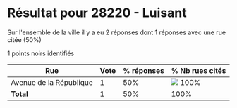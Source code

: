 # Résultat pour 28220 - Luisant

Sur l'ensemble de la ville il y a eu 2 réponses dont 1 réponses avec une rue citée (50%)

1 points noirs identifiés

| Rue | Vote | % réponses | % Nb rues cités|
|-----|------|------------|----------------|
| Avenue de la République | 1 | 50% | <img src="../../img/bar_100.gif" />&nbsp;100%|
| **Total** | 1 | 50% | 100%|
